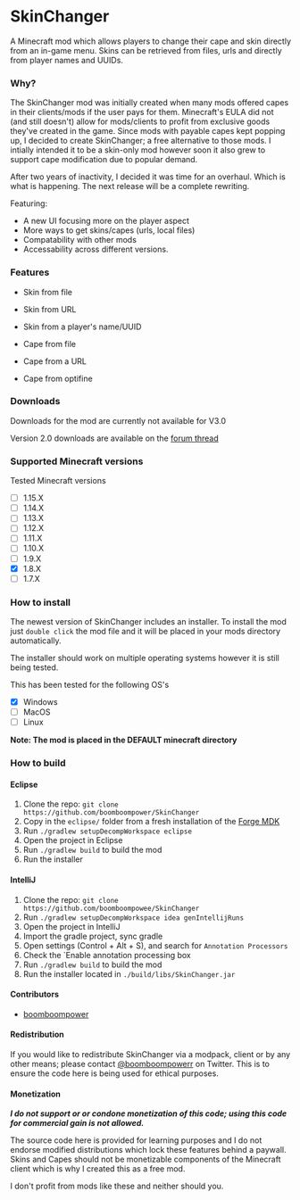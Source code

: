 # SkinChanger
A Minecraft mod which allows players to change their cape and skin directly from an in-game menu. Skins can be retrieved from files, urls and directly from player names and UUIDs.

### Why?
The SkinChanger mod was initially created when many mods offered capes in their clients/mods if the user pays for them. Minecraft's EULA did not (and still doesn't) allow for mods/clients to profit from exclusive goods they've created in the game. Since mods with payable capes kept popping up, I decided to create SkinChanger; a free alternative to those mods. I intially intended it to be a skin-only mod however soon it also grew to support cape modification due to popular demand. 

After two years of inactivity, I decided it was time for an overhaul. Which is what is happening. The next release will be a complete rewriting.

Featuring:
* A new UI focusing more on the player aspect
* More ways to get skins/capes (urls, local files)
* Compatability with other mods
* Accessability across different versions.

### Features
* Skin from file
* Skin from URL
* Skin from a player's name/UUID

* Cape from file
* Cape from a URL
* Cape from optifine

### Downloads
Downloads for the mod are currently not available for V3.0

Version 2.0 downloads are available on the [forum thread](https://hypixel.net/threads/1244732/)

### Supported Minecraft versions
Tested Minecraft versions

- [ ] 1.15.X
- [ ] 1.14.X
- [ ] 1.13.X
- [ ] 1.12.X
- [ ] 1.11.X
- [ ] 1.10.X
- [ ] 1.9.X
- [x] 1.8.X
- [ ] 1.7.X

### How to install
The newest version of SkinChanger includes an installer. To install the mod just `double click` the mod file and it will be placed in your mods directory automatically. 

The installer should work on multiple operating systems however it is still being tested.

This has been tested for the following OS's
- [x] Windows
- [ ] MacOS
- [ ] Linux

**Note: The mod is placed in the DEFAULT minecraft directory**

### How to build

#### Eclipse
1. Clone the repo: `git clone https://github.com/boomboompower/SkinChanger`
2. Copy in the `eclipse/` folder from a fresh installation of the [Forge MDK](http://files.minecraftforge.net)
3. Run `./gradlew setupDecompWorkspace eclipse`
4. Open the project in Eclipse
5. Run `./gradlew build` to build the mod
6. Run the installer

#### IntelliJ
1.  Clone the repo: `git clone https://github.com/boomboompowee/SkinChanger`
2. Run `./gradlew setupDecompWorkspace idea genIntellijRuns`
3. Open the project in IntelliJ
4. Import the gradle project, sync gradle
5. Open settings (Control + Alt + S), and search for `Annotation Processors`
6. Check the `Enable annotation processing box
7. Run `./gradlew build` to build the mod
8. Run the installer located in `./build/libs/SkinChanger.jar`

#### Contributors
* [boomboompower](https://github.com/boomboompower)

#### Redistribution
If you would like to redistribute SkinChanger via a modpack, client or by any other means; please contact [@boomboompowerr](https://twitter.com/boomboompowerr) on Twitter. This is to ensure the code here is being used for ethical purposes.


#### Monetization
***I do not support or or condone monetization of this code; using this code for commercial gain is not allowed.***

The source code here is provided for learning purposes and I do not endorse modified distributions which lock these features behind a paywall. Skins and Capes should not be monetizable components of the Minecraft client which is why I created this as a free mod.

I don't profit from mods like these and neither should you.
